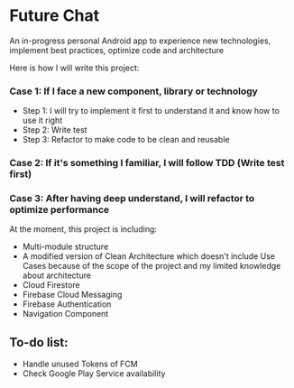 # Future Chat
An in-progress personal Android app to experience new technologies, implement best practices, optimize code and architecture

Here is how I will write this project:

### Case 1: If I face a new component, library or technology

+ Step 1: I will try to implement it first to understand it and know how to use it right
+ Step 2: Write test
+ Step 3: Refactor to make code to be clean and reusable

### Case 2: If it's something I familiar, I will follow TDD (Write test first)

### Case 3: After having deep understand, I will refactor to optimize performance

At the moment, this project is including:
- Multi-module structure
- A modified version of Clean Architecture which doesn't include Use Cases because of the scope of the project and my limited knowledge about architecture
- Cloud Firestore
- Firebase Cloud Messaging
- Firebase Authentication
- Navigation Component

## To-do list:
- Handle unused Tokens of FCM
- Check Google Play Service availability